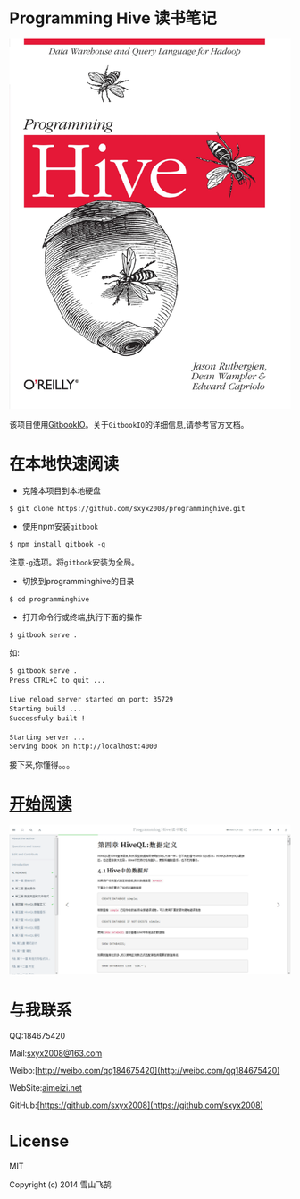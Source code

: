 # Programming Hive 读书笔记

![](images/Programminghive.jpg)

该项目使用[GitbookIO](https://github.com/GitbookIO/gitbook)。关于```GitbookIO```的详细信息,请参考官方文档。

# 在本地快速阅读

* 克隆本项目到本地硬盘

```bash
$ git clone https://github.com/sxyx2008/programminghive.git
```

* 使用npm安装```gitbook```

```
$ npm install gitbook -g
```

注意```-g```选项。将```gitbook```安装为全局。

* 切换到programminghive的目录

```
$ cd programminghive
```
* 打开命令行或终端,执行下面的操作

```
$ gitbook serve .
```

如:

```bash
$ gitbook serve .
Press CTRL+C to quit ...

Live reload server started on port: 35729
Starting build ...
Successfuly built !

Starting server ...
Serving book on http://localhost:4000
```

接下来,你懂得。。。



# [开始阅读](http://aimeizi.net/programminghive/)



![](images/screenshot.png)



# 与我联系

QQ:184675420

Mail:sxyx2008@163.com

Weibo:[http://weibo.com/qq184675420](http://weibo.com/qq184675420)

WebSite:[aimeizi.net](http://aimeizi.net)

GitHub:[https://github.com/sxyx2008](https://github.com/sxyx2008)


# License

MIT

Copyright (c) 2014 雪山飞鹄
